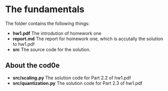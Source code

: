 # The fundamentals

The folder contains the following things:

* **hw1.pdf** The introdution of homework one
* **report.md** The report for homework one, which is accutally the solution to hw1.pdf
* **src** The source code for the solution.

## About the cod0e

* **src/scaling.py** The solution code for Part 2.2 of hw1.pdf
* **src/quantization.py** The solution code for Part 2.3 of hw1.pdf
